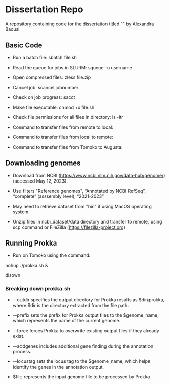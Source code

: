 # Dissertation Repo
A repository containing code for the dissertation titled "" by Alexandra Baousi 

## Basic Code 
- Run a batch file:    sbatch file.sh 

- Read the queue for jobs in SLURM:    squeue -u username
  
- Open compressed files:    zless file.zip 
  
- Cancel job:    scancel jobnumber  
  
- Check on job progress:  sacct 
  
- Make file executable:  chmod +x file.sh
  
- Check file permissions for all files in directory:  ls -ltr 

- Command to transfer files from remote to local: 

- Command to transfer files from local to remote: 

- Command to transfer files from Tomoko to Augusta: 

## Downloading genomes 

- Download from NCBI (https://www.ncbi.nlm.nih.gov/data-hub/genome/) (accessed May 12, 2023). 
  
- Use filters "Reference genomes", “Annotated by NCBI RefSeq”, “complete” (asssembly level), “2021-2023”
  
- May need to retrieve dataset from "bin" if using MacOS operating system. 
  
- Unzip files in ncbi_dataset/data directory and transfer to remote, using scp command or FileZilla (https://filezilla-project.org)

## Running Prokka 

- Run on Tomoko using the command: 

nohup ./prokka.sh & 

disown

### Breaking down prokka.sh 
-	--outdir specifies the output directory for Prokka results as $dir/prokka, where $dir is the directory extracted from the file path.
	
-	--prefix sets the prefix for Prokka output files to the $genome_name, which represents the name of the current genome.
	
-	--force forces Prokka to overwrite existing output files if they already exist.
	
-	--addgenes includes additional gene finding during the annotation process.
	
-	--locustag sets the locus tag to the $genome_name, which helps identify the genes in the annotation output.

-	$file represents the input genome file to be processed by Prokka.


